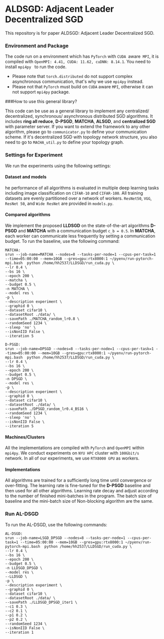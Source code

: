# ALDSGD: Adjacent Leader Decentralized SGD

This repository is for paper ALDSGD: Adjacent Leader Decentralized SGD. 

### Environment and Package

The code run on a environment which has `PyTorch` with `CUDA `aware` MPI`, it is compiled with `OpenMPI: 4.41, CUDA: 11.62, cuDNN: 8.14.1`. You need to install `mpi4py ` to run the code. 

- Please note that `torch.distributed` do not support complex asynchronous communication, that's why we use `mpi4py` instead.
- Please not that `PyTorch` must build on `CUDA` aware `MPI`, otherwise it can not support `mpi4py` package.



###How to use this general library?

This code can be use as a general library to implement any centralized/ decentralized, synchronous/ asynchronous distributed SGD algorithms. It includes **ring all reduce**, **D-PSGD**, **MATCHA**, **ALSGD**,  and **centralized SGD** with parameter server. If you want to extend the framework to any other algorithm, please go to `communicator.py` to define your communication scheme. If it's decentralized SGD with topology network structure, you also need to go to `MACHA_util.py` to define your topology graph. 



### Settings for Experiment

We run the experiments using the following settings:

#### Dataset and models

he performance of all algorithms is evaluated in multiple deep learning tasks including image classification on `CIFAR-10` and `CIFAR-100`. All training datasets are evenly partitioned over a network of workers. `ResNet50`, `VGG`, `ResNet 50`, and `Wide ResNet` are provided in `models.py`.

#### Compared algorithms

We implement the proposed **LLDSGD** on the state-of-the-art algorithms **D-PSGD** and **MATCHA** with a communication budget `c_b = 0.5`. In **MATCHA**, each worker can communicate less frequently by setting a communication budget.  To run the baseline, use the following command:

```
MATCHA:
srun --job-name=MATCHA --nodes=8 --tasks-per-node=1 --cpus-per-task=1 --time=05:00:00 --mem=10GB --gres=gpu:rtx8000:1 ~/pyenv/run-pytorch-mpi.bash  python /home/hh2537/LLDSGD/run_cuda.py \
--lr 0.4 \
--bs 16 \
--epoch 200 \
--matcha \
--budget 0.5 \
-n MATCHA \
--model res \
-p \
--description experiment \
--graphid 0 \
--dataset cifar10 \
--datasetRoot ./data/ \
--savePath ./MATCHA_random_lr0.8 \
--randomSeed 1234 \
--sleep 'no' \
--isNonIID False \
--iteration 5

D-PSGD:
srun --job-name=DPSGD --nodes=8 --tasks-per-node=1 --cpus-per-task=1 --time=05:00:00 --mem=10GB --gres=gpu:rtx8000:1 ~/pyenv/run-pytorch-mpi.bash  python /home/hh2537/LLDSGD/run_cuda.py \
--lr 0.4 \
--bs 16 \
--epoch 200 \
--budget 0.5 \
-n DPSGD \
--model res \
-p \
--description experiment \
--graphid 0 \
--dataset cifar10 \
--datasetRoot ./data/ \
--savePath ./DPSGD_random_lr0.4_BS16 \
--randomSeed 1234 \
--sleep 'no' \
--isNonIID False \
--iteration 5
```

#### Machines/Clusters

All the implementations are compiled with `PyTorch` and `OpenMPI` within `mpi4py`. We conduct experiments on `NYU HPC` cluster with `100Gbit/s ` network. In all of our experiments, we use `RTX8000 GPU` as workers. 

#### Implementations

All algorithms are trained for a sufficiently long time until convergence or over-fitting. The learning rate is fine-tuned for the **D-PSGD** baseline and then used for all other algorithms. Learning rate decay and adjust according to the number of finished mini-batches in the program. The batch size of baseline and the mini-batch size of Non-blocking algorithm are the same.



### Run AL-DSGD

To run the AL-DSGD, use the following commands:

```
AL-DSGD:
srun --job-name=LSGD_DPSGD --nodes=8 --tasks-per-node=1 --cpus-per-task=1 --time=05:00:00 --mem=10GB --gres=gpu:rtx8000:1 ~/pyenv/run-pytorch-mpi.bash  python /home/hh2537/LLDSGD/run_cuda.py \
--lr 0.4 \
--bs 16 \
--epoch 200 \
--budget 0.5 \
-n LLDSGD_DPSGD \
--model res \
--LLDSGD \
-p \
--description experiment \
--graphid 0 \
--dataset cifar10 \
--datasetRoot ./data/ \
--savePath ./LLDSGD_DPSGD_iter1 \
--c1 0.3 \
--c2 0.1 \
--p1 0.2 \
--p2 0.2 \
--randomSeed 1234 \
--isNonIID False \
--iteration 1
```
